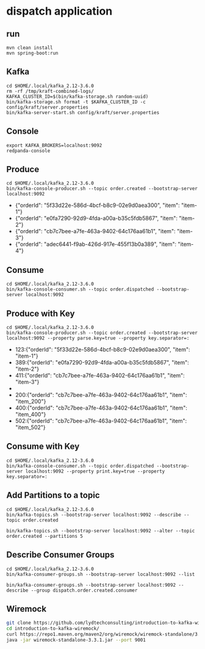 # dispatch application


## run

```
mvn clean install
mvn spring-boot:run
```

## Kafka

```
cd $HOME/.local/kafka_2.12-3.6.0
rm -rf /tmp/kraft-combined-logs/
KAFKA_CLUSTER_ID=$(bin/kafka-storage.sh random-uuid)
bin/kafka-storage.sh format -t $KAFKA_CLUSTER_ID -c config/kraft/server.properties
bin/kafka-server-start.sh config/kraft/server.properties
```

## Console

```
export KAFKA_BROKERS=localhost:9092
redpanda-console
```

## Produce

```
cd $HOME/.local/kafka_2.12-3.6.0
bin/kafka-console-producer.sh --topic order.created --bootstrap-server localhost:9092
```

- {"orderId": "5f33d22e-586d-4bcf-b8c9-02e9d0aea300", "item": "item-1"}
- {"orderId": "e0fa7290-92d9-4fda-a00a-b35c5fdb5867", "item": "item-2"}
- {"orderId": "cb7c7bee-a7fe-463a-9402-64c176aa61b1", "item": "item-3"}
- {"orderId": "adec6441-f9ab-426d-917e-455f13b0a389", "item": "item-4"}


## Consume

```
cd $HOME/.local/kafka_2.12-3.6.0
bin/kafka-console-consumer.sh --topic order.dispatched --bootstrap-server localhost:9092
```
## Produce with Key

```
cd $HOME/.local/kafka_2.12-3.6.0
bin/kafka-console-producer.sh --topic order.created --bootstrap-server localhost:9092 --property parse.key=true --property key.separator=:
```

- 123:{"orderId": "5f33d22e-586d-4bcf-b8c9-02e9d0aea300", "item": "item-1"}
- 389:{"orderId": "e0fa7290-92d9-4fda-a00a-b35c5fdb5867", "item": "item-2"}
- 411:{"orderId": "cb7c7bee-a7fe-463a-9402-64c176aa61b1", "item": "item-3"}
- 
- 200:{"orderId": "cb7c7bee-a7fe-463a-9402-64c176aa61b1", "item": "item_200"}
- 400:{"orderId": "cb7c7bee-a7fe-463a-9402-64c176aa61b1", "item": "item_400"}
- 502:{"orderId": "cb7c7bee-a7fe-463a-9402-64c176aa61b1", "item": "item_502"}


## Consume with Key

```
cd $HOME/.local/kafka_2.12-3.6.0
bin/kafka-console-consumer.sh --topic order.dispatched --bootstrap-server localhost:9092 --property print.key=true --property key.separator=:
```

## Add Partitions to a topic

```
cd $HOME/.local/kafka_2.12-3.6.0
bin/kafka-topics.sh --bootstrap-server localhost:9092 --describe --topic order.created

bin/kafka-topics.sh --bootstrap-server localhost:9092 --alter --topic order.created --partitions 5
```


## Describe Consumer Groups

```
cd $HOME/.local/kafka_2.12-3.6.0
bin/kafka-consumer-groups.sh --bootstrap-server localhost:9092 --list

bin/kafka-consumer-groups.sh --bootstrap-server localhost:9092 --describe --group dispatch.order.created.consumer

```

## Wiremock

```bash
git clone https://github.com/lydtechconsulting/introduction-to-kafka-wiremock.git
cd introduction-to-kafka-wiremock/
curl https://repo1.maven.org/maven2/org/wiremock/wiremock-standalone/3.3.1/wiremock-standalone-3.3.1.jar --output wiremock-standalone-3.3.1.jar
java -jar wiremock-standalone-3.3.1.jar --port 9001
```